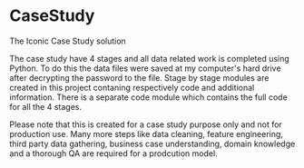 # CaseStudy
The Iconic Case Study solution

The case study have 4 stages and all data related work is completed using Python. To do this the data files were saved at my computer's hard drive after decrypting the password to the file. Stage by stage modules are created in this project contaning respectively code and additional information. There is a separate code module which contains the full code for all the 4 stages. 

Please note that this is created for a case study purpose only and not for production use. Many more steps like data cleaning, feature engineering, third party data gathering, business case understanding, domain knowledge and a thorough QA are required for a prodcution model.
